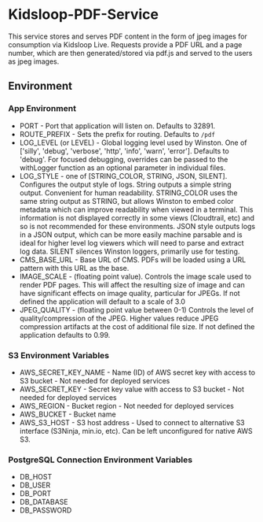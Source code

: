 # Kidsloop-PDF-Service

This service stores and serves PDF content in the form of jpeg images for consumption via Kidsloop Live. Requests provide a PDF URL and a page number, which are then generated/stored via pdf.js and served to the users as jpeg images.

## Environment
### App Environment
- PORT - Port that application will listen on. Defaults to 32891.
- ROUTE_PREFIX - Sets the prefix for routing. Defaults to `/pdf`
- LOG_LEVEL (or LEVEL) - Global logging level used by Winston. One of ['silly', 'debug', 'verbose', 'http', 'info', 'warn', 'error']. Defaults to 'debug'. For focused debugging, overrides can be passed to the withLogger function as an optional parameter in individual files.
- LOG_STYLE - one of [STRING_COLOR, STRING, JSON, SILENT]. Configures the output style of logs. String outputs a simple string output. Convenient for human readability. STRING_COLOR uses the same string output as STRING, but allows Winston to embed color metadata which can improve readability when viewed in a terminal. This information is not displayed correctly in some views (Cloudtrail, etc) and so is not recommended for these environments.  JSON style outputs logs in a JSON output, which can be more easily machine parsable and is ideal for higher level log viewers which will need to parse and extract log data. SILENT silences Winston loggers, primarily use for testing.
- CMS_BASE_URL - Base URL of CMS. PDFs will be loaded using a URL pattern with this URL as the base.
- IMAGE_SCALE - (floating point value). Controls the image scale used to render PDF pages. This will affect the resulting size of image and can have significant effects on image quality, particular for JPEGs. If not defined the application will default to a scale of 3.0
- JPEG_QUALITY - (floating point value between 0-1) Controls the level of quality/compression of the JPEG. Higher values reduce JPEG compression artifacts at the cost of additional file size. If not defined the application defaults to 0.99.

### S3 Environment Variables
- AWS_SECRET_KEY_NAME - Name (ID) of AWS secret key with access to S3 bucket - Not needed for deployed services
- AWS_SECRET_KEY - Secret key value with access to S3 bucket - Not needed for deployed services
- AWS_REGION - Bucket region - Not needed for deployed services
- AWS_BUCKET - Bucket name
- AWS_S3_HOST - S3 host address - Used to connect to alternative S3 interface (S3Ninja, min.io, etc). Can be left unconfigured for native AWS S3.

### PostgreSQL Connection Environment Variables
- DB_HOST
- DB_USER
- DB_PORT
- DB_DATABASE
- DB_PASSWORD
